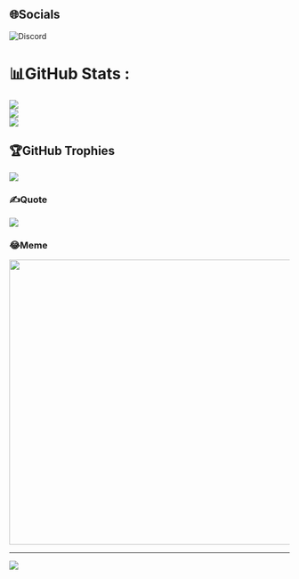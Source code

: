 
## 🌐Socials
![Discord](htttps://discord.gg/ItwasDarkest#9684) 

# 📊GitHub Stats :
![](https://github-readme-stats.vercel.app/api?username=CaTroi&theme=radical&hide_border=false&include_all_commits=false&count_private=false)<br/>
![](https://github-readme-streak-stats.herokuapp.com/?user=CaTroi&theme=radical&hide_border=false)<br/>
![](https://github-readme-stats.vercel.app/api/top-langs/?username=CaTroi&theme=radical&hide_border=false&include_all_commits=false&count_private=false&layout=compact)

## 🏆GitHub Trophies
![](https://github-trophies.vercel.app/?username=CaTroi&theme=radical&no-frame=false&no-bg=false&margin-w=4)

### ✍️Quote
![](https://quotes-github-readme.vercel.app/api?type=horizontal&theme=radical)

### 😂Meme
<img src="https://random-memer.herokuapp.com/" width="512px"/>

---
[![](https://visitcount.itsvg.in/api?id=CaTroi&icon=0&color=7)](https://visitcount.itsvg.in)
